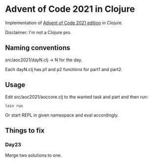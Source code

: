 # Advent of Code 2021 in Clojure

Implementation of [Advent of Code 2021 edition](https://adventofcode.com/2021) in Clojure.

Disclaimer: I'm not a Clojure pro.

## Naming conventions

src/aoc2021/dayN.clj -> N for the day.

Each dayN.clj has p1 and p2 functions for part1 and part2.

## Usage

Edit src/aoc2021/aoccore.clj to the wanted task and part and then run:

```lein run```

Or start REPL in given namespace and eval accordingly.

## Things to fix
### Day23
Merge two solutions to one.
